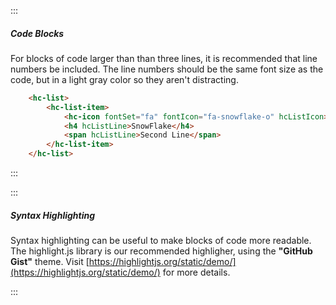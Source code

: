 :::
##### Code Blocks
For blocks of code larger than than three lines, it is recommended that line numbers be included.  The line numbers should be the same font size as the code, but in a light gray color so they aren't distracting.

``` html
    <hc-list>
        <hc-list-item>
            <hc-icon fontSet="fa" fontIcon="fa-snowflake-o" hcListIcon></hc-icon>
            <h4 hcListLine>SnowFlake</h4>
            <span hcListLine>Second Line</span>
        </hc-list-item>
    </hc-list>
```
:::

:::
##### Syntax Highlighting
Syntax highlighting can be useful to make blocks of code more readable.  The highlight.js library is our recommended highligher, using the **"GitHub Gist"** theme.  Visit [https://highlightjs.org/static/demo/](https://highlightjs.org/static/demo/) for more details.

:::
